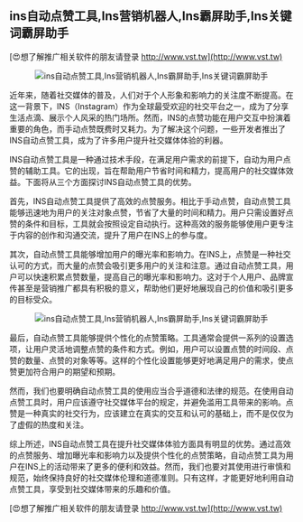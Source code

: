 ## **ins自动点赞工具,Ins营销机器人,Ins霸屏助手,Ins关键词霸屏助手**

[😍想了解推广相关软件的朋友请登录 http://www.vst.tw](http://www.vst.tw)

 <center><img src="https://vst.tw/MP4/tuiguang/png/2.png" alt="ins自动点赞工具,Ins营销机器人,Ins霸屏助手,Ins关键词霸屏助手"></center>

近年来，随着社交媒体的普及，人们对于个人形象和影响力的关注度不断提高。在这一背景下，INS（Instagram）作为全球最受欢迎的社交平台之一，成为了分享生活点滴、展示个人风采的热门场所。然而，INS的点赞功能在用户交互中扮演着重要的角色，而手动点赞既费时又耗力。为了解决这个问题，一些开发者推出了INS自动点赞工具，成为了许多用户提升社交媒体体验的利器。

INS自动点赞工具是一种通过技术手段，在满足用户需求的前提下，自动为用户点赞的辅助工具。它的出现，旨在帮助用户节省时间和精力，提高用户的社交媒体效益。下面将从三个方面探讨INS自动点赞工具的优势。

首先，INS自动点赞工具提供了高效的点赞服务。相比于手动点赞，自动点赞工具能够迅速地为用户的关注对象点赞，节省了大量的时间和精力。用户只需设置好点赞的条件和目标，工具就会按照设定自动执行。这种高效的服务能够使用户更专注于内容的创作和沟通交流，提升了用户在INS上的参与度。

其次，自动点赞工具能够增加用户的曝光率和影响力。在INS上，点赞是一种社交认可的方式，而大量的点赞会吸引更多用户的关注和注意。通过自动点赞工具，用户可以快速积累点赞数量，提高自己的曝光率和影响力。这对于个人用户、品牌宣传甚至是营销推广都具有积极的意义，帮助他们更好地展现自己的价值和吸引更多的目标受众。

 <center><img src="https://vst.tw/MP4/tuiguang/png/8.png" alt="ins自动点赞工具,Ins营销机器人,Ins霸屏助手,Ins关键词霸屏助手"></center>

最后，自动点赞工具能够提供个性化的点赞策略。工具通常会提供一系列的设置选项，让用户灵活地调整点赞的条件和方式。例如，用户可以设置点赞的时间段、点赞的数量、点赞的对象等等。这样的个性化设置能够更好地满足用户的需求，使点赞更加符合用户的期望和预期。

然而，我们也要明确自动点赞工具的使用应当合乎道德和法律的规范。在使用自动点赞工具时，用户应该遵守社交媒体平台的规定，并避免滥用工具带来的影响。点赞是一种真实的社交行为，应该建立在真实的交互和认可的基础上，而不是仅仅为了虚假的热度和关注。

综上所述，INS自动点赞工具在提升社交媒体体验方面具有明显的优势。通过高效的点赞服务、增加曝光率和影响力以及提供个性化的点赞策略，自动点赞工具为用户在INS上的活动带来了更多的便利和效益。然而，我们也要对其使用进行审慎和规范，始终保持良好的社交媒体伦理和道德准则。只有这样，才能更好地利用自动点赞工具，享受到社交媒体带来的乐趣和价值。

[😍想了解推广相关软件的朋友请登录 http://www.vst.tw](http://www.vst.tw)



